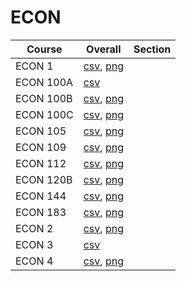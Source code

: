 # ECON

| Course | Overall | Section |
| ------ | ------- | ------- |
| ECON 1 | [csv](https://github.com/UCSD-Historical-Enrollment-Data/2024Summer2/blob/main/overall/ECON%201.csv), [png](https://raw.githubusercontent.com/UCSD-Historical-Enrollment-Data/2024Summer2/main/plot_overall/ECON%201.png) |  |
| ECON 100A | [csv](https://github.com/UCSD-Historical-Enrollment-Data/2024Summer2/blob/main/overall/ECON%20100A.csv) |  |
| ECON 100B | [csv](https://github.com/UCSD-Historical-Enrollment-Data/2024Summer2/blob/main/overall/ECON%20100B.csv), [png](https://raw.githubusercontent.com/UCSD-Historical-Enrollment-Data/2024Summer2/main/plot_overall/ECON%20100B.png) |  |
| ECON 100C | [csv](https://github.com/UCSD-Historical-Enrollment-Data/2024Summer2/blob/main/overall/ECON%20100C.csv), [png](https://raw.githubusercontent.com/UCSD-Historical-Enrollment-Data/2024Summer2/main/plot_overall/ECON%20100C.png) |  |
| ECON 105 | [csv](https://github.com/UCSD-Historical-Enrollment-Data/2024Summer2/blob/main/overall/ECON%20105.csv), [png](https://raw.githubusercontent.com/UCSD-Historical-Enrollment-Data/2024Summer2/main/plot_overall/ECON%20105.png) |  |
| ECON 109 | [csv](https://github.com/UCSD-Historical-Enrollment-Data/2024Summer2/blob/main/overall/ECON%20109.csv), [png](https://raw.githubusercontent.com/UCSD-Historical-Enrollment-Data/2024Summer2/main/plot_overall/ECON%20109.png) |  |
| ECON 112 | [csv](https://github.com/UCSD-Historical-Enrollment-Data/2024Summer2/blob/main/overall/ECON%20112.csv), [png](https://raw.githubusercontent.com/UCSD-Historical-Enrollment-Data/2024Summer2/main/plot_overall/ECON%20112.png) |  |
| ECON 120B | [csv](https://github.com/UCSD-Historical-Enrollment-Data/2024Summer2/blob/main/overall/ECON%20120B.csv), [png](https://raw.githubusercontent.com/UCSD-Historical-Enrollment-Data/2024Summer2/main/plot_overall/ECON%20120B.png) |  |
| ECON 144 | [csv](https://github.com/UCSD-Historical-Enrollment-Data/2024Summer2/blob/main/overall/ECON%20144.csv), [png](https://raw.githubusercontent.com/UCSD-Historical-Enrollment-Data/2024Summer2/main/plot_overall/ECON%20144.png) |  |
| ECON 183 | [csv](https://github.com/UCSD-Historical-Enrollment-Data/2024Summer2/blob/main/overall/ECON%20183.csv), [png](https://raw.githubusercontent.com/UCSD-Historical-Enrollment-Data/2024Summer2/main/plot_overall/ECON%20183.png) |  |
| ECON 2 | [csv](https://github.com/UCSD-Historical-Enrollment-Data/2024Summer2/blob/main/overall/ECON%202.csv), [png](https://raw.githubusercontent.com/UCSD-Historical-Enrollment-Data/2024Summer2/main/plot_overall/ECON%202.png) |  |
| ECON 3 | [csv](https://github.com/UCSD-Historical-Enrollment-Data/2024Summer2/blob/main/overall/ECON%203.csv) |  |
| ECON 4 | [csv](https://github.com/UCSD-Historical-Enrollment-Data/2024Summer2/blob/main/overall/ECON%204.csv), [png](https://raw.githubusercontent.com/UCSD-Historical-Enrollment-Data/2024Summer2/main/plot_overall/ECON%204.png) |  |
